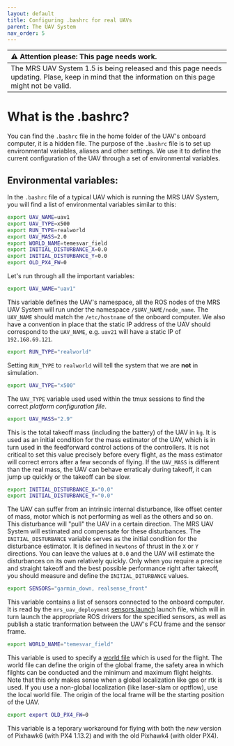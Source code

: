 ```yaml
---
layout: default
title: Configuring .bashrc for real UAVs
parent: The UAV System
nav_order: 5
---
```


| :warning: **Attention please: This page needs work.**                                                                                            |
| :---                                                                                                                                             |
| The MRS UAV System 1.5 is being released and this page needs updating. Plase, keep in mind that the information on this page might not be valid. |

# What is the .bashrc?

You can find the `.bashrc` file in the home folder of the UAV's onboard computer, it is a hidden file.
The purpose of the `.bashrc` file is to set up environmental variables, aliases and other settings.
We use it to define the current configuration of the UAV through a set of environmental variables.

## Environmental variables:

In the `.bashrc` file of a typical UAV which is running the MRS UAV System, you will find a list of environmental variables similar to this:

```bash
export UAV_NAME=uav1
export UAV_TYPE=x500
export RUN_TYPE=realworld
export UAV_MASS=2.0
export WORLD_NAME=temesvar_field
export INITIAL_DISTURBANCE_X=0.0
export INITIAL_DISTURBANCE_Y=0.0
export OLD_PX4_FW=0
```

Let's run through all the important variables:

```bash
export UAV_NAME="uav1"
```
This variable defines the UAV's namespace, all the ROS nodes of the MRS UAV System will run under the namespace `/$UAV_NAME/node_name`.
The `UAV_NAME` should match the `/etc/hostname` of the onboard computer.
We also have a convention in place that the static IP address of the UAV should correspond to the `UAV_NAME`, e.g.
`uav21` will have a static IP of `192.168.69.121`.

```bash
export RUN_TYPE="realworld"
```

Setting `RUN_TYPE` to `realworld` will tell the system that we are **not** in simulation.

```bash
export UAV_TYPE="x500"
```

The `UAV_TYPE` variable used used within the tmux sessions to find the correct _platform configuration file_.

```bash
export UAV_MASS="2.9"
```

This is the total takeoff mass (including the battery) of the UAV in `kg`.
It is used as an initial condition for the mass estimator of the UAV, which is in turn used in the feedforward control actions of the controllers.
It is not critical to set this value precisely before every flight, as the mass estimator will correct errors after a few seconds of flying.
If the `UAV_MASS` is different than the real mass, the UAV can behave erraticaly during takeoff, it can jump up quickly or the takeoff can be slow.

```bash
export INITIAL_DISTURBANCE_X="0.0"
export INITIAL_DISTURBANCE_Y="0.0"
```

The UAV can suffer from an intrinsic internal disturbance, like offset center of mass, motor which is not performing as well as the others and so on.
This disturbance will "pull" the UAV in a certain direction.
The MRS UAV System will estimated and compensate for these disturbances.
The `INITIAL_DISTURBANCE` variable serves as the initial condition for the disturbance estimator.
It is defined in `Newtons` of thrust in the `X` or `Y` directions.
You can leave the values at `0.0` and the UAV will estimate the disturbances on its own relatively quickly.
Only when you require a precise and straight takeoff and the best possible performance right after takeoff, you should measure and define the `INITIAL_DITURBANCE` values.

```bash
export SENSORS="garmin_down, realsense_front"
```

This variable contains a list of sensors connected to the onboard computer.
It is read by the `mrs_uav_deployment` [sensors.launch](https://github.com/ctu-mrs/mrs_uav_deployment/blob/master/launch/sensors.launch) launch file, which will in turn launch the appropriate ROS drivers for the specified sensors, as well as publish a static tranformation between the UAV's FCU frame and the sensor frame.

```bash
export WORLD_NAME="temesvar_field"
```

This variable is used to specify a [world file](https://github.com/ctu-mrs/mrs_uav_deployment/tree/master/config/worlds) which is used for the flight.
The world file can define the origin of the global frame, the safety area in which filghts can be conducted and the minimum and maximum flight heights.
Note that this only makes sense when a global localization like gps or rtk is used.
If you use a non-global localization (like laser-slam or optflow), use the local world file.
The origin of the local frame will be the starting position of the UAV.

```bash
export export OLD_PX4_FW=0
```

This variable is a teporary workaround for flying with both the _new_ version of Pixhawk6 (with PX4 1.13.2) and with the old Pixhawk4 (with older PX4).
